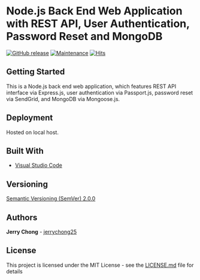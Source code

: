 # Node.js Back End Web Application with REST API, User Authentication, Password Reset and MongoDB

[![GitHub release](https://img.shields.io/github/release/jerrychong25/node-express-mongo-passport-nodemailer-sendgrid-password-reset.svg)](https://gitHub.com/jerrychong25/node-express-mongo-passport-nodemailer-sendgrid-password-reset/releases/)
[![Maintenance](https://img.shields.io/badge/Maintained%3F-yes-green.svg)](https://github.com/jerrychong25/node-express-mongo-passport-nodemailer-sendgrid-password-reset/graphs/commit-activity)
[![Hits](https://hits.seeyoufarm.com/api/count/incr/badge.svg?url=https%3A%2F%2Fgithub.com%2Fjerrychong25%2Fnode-express-mongo-passport-nodemailer-sendgrid-password-reset&count_bg=%2379C83D&title_bg=%23555555&icon=&icon_color=%23E7E7E7&title=hits&edge_flat=false)](https://hits.seeyoufarm.com)

## Getting Started

This is a Node.js back end web application, which features REST API interface via Express.js, user authentication via Passport.js, password reset via SendGrid, and MongoDB via Mongoose.js.

## Deployment

Hosted on local host.

## Built With

* [Visual Studio Code](https://code.visualstudio.com/)

## Versioning

[Semantic Versioning (SemVer) 2.0.0](http://semver.org/)

## Authors

**Jerry Chong** - [jerrychong25](https://github.com/jerrychong25)

## License

This project is licensed under the MIT License - see the [LICENSE.md](LICENSE.md) file for details

